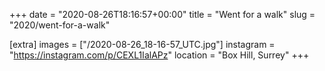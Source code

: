 +++
date = "2020-08-26T18:16:57+00:00"
title = "Went for a walk"
slug = "2020/went-for-a-walk"

[extra]
images = ["/2020-08-26_18-16-57_UTC.jpg"]
instagram = "https://instagram.com/p/CEXL1IalAPz"
location = "Box Hill, Surrey"
+++
